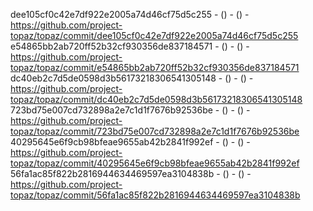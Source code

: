 dee105cf0c42e7df922e2005a74d46cf75d5c255 -  () -  () - https://github.com/project-topaz/topaz/commit/dee105cf0c42e7df922e2005a74d46cf75d5c255
e54865bb2ab720ff52b32cf930356de837184571 -  () -  () - https://github.com/project-topaz/topaz/commit/e54865bb2ab720ff52b32cf930356de837184571
dc40eb2c7d5de0598d3b56173218306541305148 -  () -  () - https://github.com/project-topaz/topaz/commit/dc40eb2c7d5de0598d3b56173218306541305148
723bd75e007cd732898a2e7c1d1f7676b92536be -  () -  () - https://github.com/project-topaz/topaz/commit/723bd75e007cd732898a2e7c1d1f7676b92536be
40295645e6f9cb98bfeae9655ab42b2841f992ef -  () -  () - https://github.com/project-topaz/topaz/commit/40295645e6f9cb98bfeae9655ab42b2841f992ef
56fa1ac85f822b2816944634469597ea3104838b -  () -  () - https://github.com/project-topaz/topaz/commit/56fa1ac85f822b2816944634469597ea3104838b
